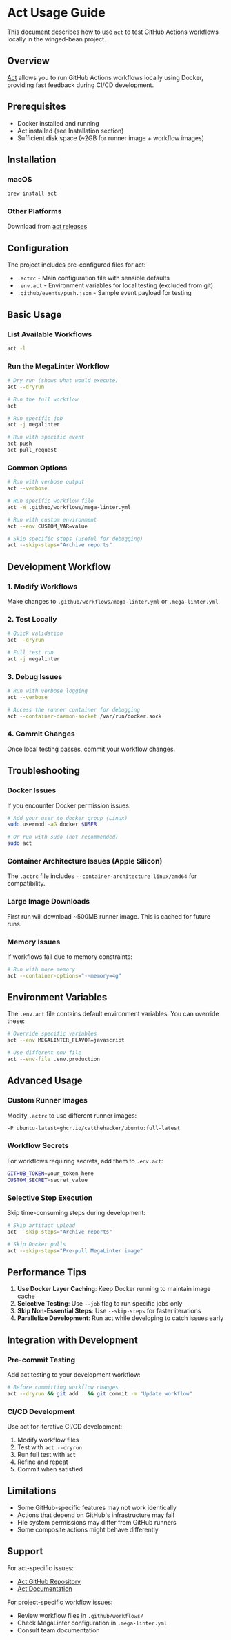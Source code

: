 # Act Usage Guide

This document describes how to use `act` to test GitHub Actions workflows locally in the winged-bean project.

## Overview

[Act](https://github.com/nektos/act) allows you to run GitHub Actions workflows locally using Docker, providing fast feedback during CI/CD development.

## Prerequisites

- Docker installed and running
- Act installed (see Installation section)
- Sufficient disk space (~2GB for runner image + workflow images)

## Installation

### macOS
```bash
brew install act
```

### Other Platforms
Download from [act releases](https://github.com/nektos/act/releases)

## Configuration

The project includes pre-configured files for act:

- `.actrc` - Main configuration file with sensible defaults
- `.env.act` - Environment variables for local testing (excluded from git)
- `.github/events/push.json` - Sample event payload for testing

## Basic Usage

### List Available Workflows
```bash
act -l
```

### Run the MegaLinter Workflow
```bash
# Dry run (shows what would execute)
act --dryrun

# Run the full workflow
act

# Run specific job
act -j megalinter

# Run with specific event
act push
act pull_request
```

### Common Options
```bash
# Run with verbose output
act --verbose

# Run specific workflow file
act -W .github/workflows/mega-linter.yml

# Run with custom environment
act --env CUSTOM_VAR=value

# Skip specific steps (useful for debugging)
act --skip-steps="Archive reports"
```

## Development Workflow

### 1. Modify Workflows
Make changes to `.github/workflows/mega-linter.yml` or `.mega-linter.yml`

### 2. Test Locally
```bash
# Quick validation
act --dryrun

# Full test run
act -j megalinter
```

### 3. Debug Issues
```bash
# Run with verbose logging
act --verbose

# Access the runner container for debugging
act --container-daemon-socket /var/run/docker.sock
```

### 4. Commit Changes
Once local testing passes, commit your workflow changes.

## Troubleshooting

### Docker Issues
If you encounter Docker permission issues:
```bash
# Add your user to docker group (Linux)
sudo usermod -aG docker $USER

# Or run with sudo (not recommended)
sudo act
```

### Container Architecture Issues (Apple Silicon)
The `.actrc` file includes `--container-architecture linux/amd64` for compatibility.

### Large Image Downloads
First run will download ~500MB runner image. This is cached for future runs.

### Memory Issues
If workflows fail due to memory constraints:
```bash
# Run with more memory
act --container-options="--memory=4g"
```

## Environment Variables

The `.env.act` file contains default environment variables. You can override these:

```bash
# Override specific variables
act --env MEGALINTER_FLAVOR=javascript

# Use different env file
act --env-file .env.production
```

## Advanced Usage

### Custom Runner Images
Modify `.actrc` to use different runner images:
```bash
-P ubuntu-latest=ghcr.io/catthehacker/ubuntu:full-latest
```

### Workflow Secrets
For workflows requiring secrets, add them to `.env.act`:
```bash
GITHUB_TOKEN=your_token_here
CUSTOM_SECRET=secret_value
```

### Selective Step Execution
Skip time-consuming steps during development:
```bash
# Skip artifact upload
act --skip-steps="Archive reports"

# Skip Docker pulls
act --skip-steps="Pre-pull MegaLinter image"
```

## Performance Tips

1. **Use Docker Layer Caching**: Keep Docker running to maintain image cache
2. **Selective Testing**: Use `--job` flag to run specific jobs only
3. **Skip Non-Essential Steps**: Use `--skip-steps` for faster iterations
4. **Parallelize Development**: Run act while developing to catch issues early

## Integration with Development

### Pre-commit Testing
Add act testing to your development workflow:
```bash
# Before committing workflow changes
act --dryrun && git add . && git commit -m "Update workflow"
```

### CI/CD Development
Use act for iterative CI/CD development:
1. Modify workflow files
2. Test with `act --dryrun`
3. Run full test with `act`
4. Refine and repeat
5. Commit when satisfied

## Limitations

- Some GitHub-specific features may not work identically
- Actions that depend on GitHub's infrastructure may fail
- File system permissions may differ from GitHub runners
- Some composite actions might behave differently

## Support

For act-specific issues:
- [Act GitHub Repository](https://github.com/nektos/act)
- [Act Documentation](https://nektosact.com/)

For project-specific workflow issues:
- Review workflow files in `.github/workflows/`
- Check MegaLinter configuration in `.mega-linter.yml`
- Consult team documentation
